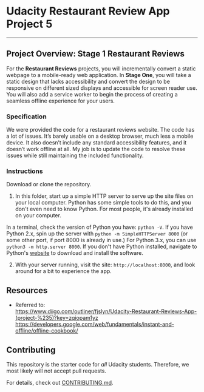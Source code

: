 # Udacity Restaurant Review App Project 5
---

## Project Overview: Stage 1 Restaurant Reviews

For the **Restaurant Reviews** projects, you will incrementally convert a static webpage to a mobile-ready web application. In **Stage One**, you will take a static design that lacks accessibility and convert the design to be responsive on different sized displays and accessible for screen reader use. You will also add a service worker to begin the process of creating a seamless offline experience for your users.

### Specification

We were provided the code for a restaurant reviews website. The code has a lot of issues. It’s barely usable on a desktop browser, much less a mobile device. It also doesn’t include any standard accessibility features, and it doesn’t work offline at all. My job is to update the code to resolve these issues while still maintaining the included functionality. 

### Instructions 

Download or clone the repository.

1. In this folder, start up a simple HTTP server to serve up the site files on your local computer. Python has some simple tools to do this, and you don't even need to know Python. For most people, it's already installed on your computer. 

In a terminal, check the version of Python you have: `python -V`. If you have Python 2.x, spin up the server with `python -m SimpleHTTPServer 8000` (or some other port, if port 8000 is already in use.) For Python 3.x, you can use `python3 -m http.server 8000`. If you don't have Python installed, navigate to Python's [website](https://www.python.org/) to download and install the software.

2. With your server running, visit the site: `http://localhost:8000`, and look around for a bit to experience the app.

## Resources
* Referred to:\
https://www.diigo.com/outliner/fjslyn/Udacity-Restaurant-Reviews-App-(project-%235)?key=zqiopam1yz \
https://developers.google.com/web/fundamentals/instant-and-offline/offline-cookbook/


## Contributing

This repository is the starter code for _all_ Udacity students. Therefore, we most likely will not accept pull requests.

For details, check out [CONTRIBUTING.md](CONTRIBUTING.md).




